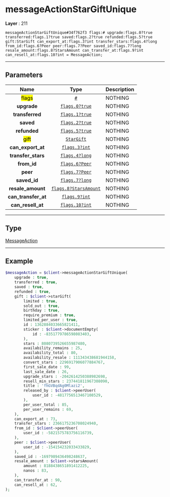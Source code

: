 # messageActionStarGiftUnique

**Layer** : 211

```tl
messageActionStarGiftUnique#34f762f3 flags:# upgrade:flags.0?true transferred:flags.1?true saved:flags.2?true refunded:flags.5?true gift:StarGift can_export_at:flags.3?int transfer_stars:flags.4?long from_id:flags.6?Peer peer:flags.7?Peer saved_id:flags.7?long resale_amount:flags.8?StarsAmount can_transfer_at:flags.9?int can_resell_at:flags.10?int = MessageAction;
```

---

## Parameters

| Name | Type | Description |
| :---: | :---: | :--- |
| <mark>flags</mark> | [`#`](type/#) | NOTHING |
| **upgrade** | [`flags.0?true`](type/true) | NOTHING |
| **transferred** | [`flags.1?true`](type/true) | NOTHING |
| **saved** | [`flags.2?true`](type/true) | NOTHING |
| **refunded** | [`flags.5?true`](type/true) | NOTHING |
| <mark>gift</mark> | [`StarGift`](type/StarGift) | NOTHING |
| **can_export_at** | [`flags.3?int`](type/int) | NOTHING |
| **transfer_stars** | [`flags.4?long`](type/long) | NOTHING |
| **from_id** | [`flags.6?Peer`](type/Peer) | NOTHING |
| **peer** | [`flags.7?Peer`](type/Peer) | NOTHING |
| **saved_id** | [`flags.7?long`](type/long) | NOTHING |
| **resale_amount** | [`flags.8?StarsAmount`](type/StarsAmount) | NOTHING |
| **can_transfer_at** | [`flags.9?int`](type/int) | NOTHING |
| **can_resell_at** | [`flags.10?int`](type/int) | NOTHING |

---

## Type

[MessageAction](type/MessageAction)

---

## Example

```php
$messageAction = $client->messageActionStarGiftUnique(
	upgrade : true,
	transferred : true,
	saved : true,
	refunded : true,
	gift : $client->starGift(
		limited : true,
		sold_out : true,
		birthday : true,
		require_premium : true,
		limited_per_user : true,
		id : 1362884033665821411,
		sticker : $client->documentEmpty(
			id : -8351779786598083403,
		),
		stars : 8080739526655987480,
		availability_remains : 25,
		availability_total : 80,
		availability_resale : 111343438681944158,
		convert_stars : 2296917906077884767,
		first_sale_date : 99,
		last_sale_date : 26,
		upgrade_stars : -2042614250388982698,
		resell_min_stars : 237441811967308090,
		title : 'fhGVBqdAg0Mlazi2',
		released_by : $client->peerUser(
			user_id : -4817756513467108529,
		),
		per_user_total : 85,
		per_user_remains : 69,
	),
	can_export_at : 73,
	transfer_stars : 2366175236708024940,
	from_id : $client->peerUser(
		user_id : -5821575783756116739,
	),
	peer : $client->peerUser(
		user_id : -154154232033433829,
	),
	saved_id : -1697989436498248637,
	resale_amount : $client->starsAmount(
		amount : 8188438651891412225,
		nanos : 83,
	),
	can_transfer_at : 90,
	can_resell_at : 62,
);
```